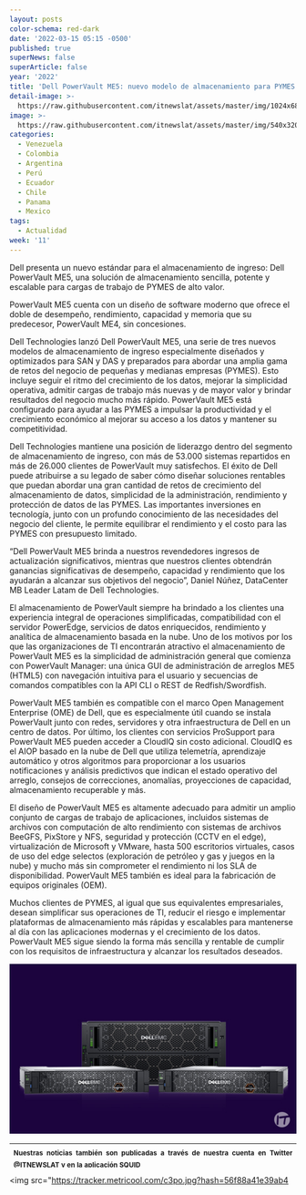 ```yaml
---
layout: posts
color-schema: red-dark
date: '2022-03-15 05:15 -0500'
published: true
superNews: false
superArticle: false
year: '2022'
title: 'Dell PowerVault ME5: nuevo modelo de almacenamiento para PYMES'
detail-image: >-
  https://raw.githubusercontent.com/itnewslat/assets/master/img/1024x680/servidores-dell-g.jpg
image: >-
  https://raw.githubusercontent.com/itnewslat/assets/master/img/540x320/servidores-dell-p.jpg
categories:
  - Venezuela
  - Colombia
  - Argentina
  - Perú
  - Ecuador
  - Chile
  - Panama
  - Mexico
tags:
  - Actualidad
week: '11'
---
```

Dell presenta un nuevo estándar para el almacenamiento de ingreso: Dell PowerVault ME5, una solución de almacenamiento sencilla, potente y escalable para cargas de trabajo de PYMES de alto valor.

PowerVault ME5 cuenta con un diseño de software moderno que ofrece el doble de desempeño, rendimiento, capacidad y memoria que su predecesor, PowerVault ME4, sin concesiones.

Dell Technologies lanzó Dell PowerVault ME5, una serie de tres nuevos modelos de almacenamiento de ingreso especialmente diseñados y optimizados para SAN y DAS y preparados para abordar una amplia gama de retos del negocio de pequeñas y medianas empresas (PYMES). Esto incluye seguir el ritmo del crecimiento de los datos, mejorar la simplicidad operativa, admitir cargas de trabajo más nuevas y de mayor valor y brindar resultados del negocio mucho más rápido. PowerVault ME5 está configurado para ayudar a las PYMES a impulsar la productividad y el crecimiento económico al mejorar su acceso a los datos y mantener su competitividad.

Dell Technologies mantiene una posición de liderazgo dentro del segmento de almacenamiento de ingreso, con más de 53.000 sistemas repartidos en más de 26.000 clientes de PowerVault muy satisfechos. El éxito de Dell puede atribuirse a su legado de saber cómo diseñar soluciones rentables que puedan abordar una gran cantidad de retos de crecimiento del almacenamiento de datos, simplicidad de la administración, rendimiento y protección de datos de las PYMES. Las importantes inversiones en tecnología, junto con un profundo conocimiento de las necesidades del negocio del cliente, le permite equilibrar el rendimiento y el costo para las PYMES con presupuesto limitado.

“Dell PowerVault ME5 brinda a nuestros revendedores ingresos de actualización significativos, mientras que nuestros clientes obtendrán ganancias significativas de desempeño, capacidad y rendimiento que los ayudarán a alcanzar sus objetivos del negocio”, Daniel Núñez, DataCenter MB Leader Latam de Dell Technologies.

El almacenamiento de PowerVault siempre ha brindado a los clientes una experiencia integral de operaciones simplificadas, compatibilidad con el servidor PowerEdge, servicios de datos enriquecidos, rendimiento y analítica de almacenamiento basada en la nube. Uno de los motivos por los que las organizaciones de TI encontrarán atractivo el almacenamiento de PowerVault ME5 es la simplicidad de administración general que comienza con PowerVault Manager: una única GUI de administración de arreglos ME5 (HTML5) con navegación intuitiva para el usuario y secuencias de comandos compatibles con la API CLI o REST de Redfish/Swordfish.

PowerVault ME5 también es compatible con el marco Open Management Enterprise (OME) de Dell, que es especialmente útil cuando se instala PowerVault junto con redes, servidores y otra infraestructura de Dell en un centro de datos. Por último, los clientes con servicios ProSupport para PowerVault ME5 pueden acceder a CloudIQ sin costo adicional. CloudIQ es el AIOP basado en la nube de Dell que utiliza telemetría, aprendizaje automático y otros algoritmos para proporcionar a los usuarios notificaciones y análisis predictivos que indican el estado operativo del arreglo, consejos de correcciones, anomalías, proyecciones de capacidad, almacenamiento recuperable y más.

El diseño de PowerVault ME5 es altamente adecuado para admitir un amplio conjunto de cargas de trabajo de aplicaciones, incluidos sistemas de archivos con computación de alto rendimiento con sistemas de archivos BeeGFS, PixStore y NFS, seguridad y protección (CCTV en el edge), virtualización de Microsoft y VMware, hasta 500 escritorios virtuales, casos de uso del edge selectos (exploración de petróleo y gas y juegos en la nube) y mucho más sin comprometer el rendimiento ni los SLA de disponibilidad. PowerVault ME5 también es ideal para la fabricación de equipos originales (OEM).

Muchos clientes de PYMES, al igual que sus equivalentes empresariales, desean simplificar sus operaciones de TI, reducir el riesgo e implementar plataformas de almacenamiento más rápidas y escalables para mantenerse al día con las aplicaciones modernas y el crecimiento de los datos. PowerVault ME5 sigue siendo la forma más sencilla y rentable de cumplir con los requisitos de infraestructura y alcanzar los resultados deseados.

![](https://raw.githubusercontent.com/itnewslat/assets/master/img/540x320/servidores-dell-p.jpg)

<table style="height: 42px;" width="569">
<tbody>
<tr>
<td style="text-align: justify;"><sub><strong>Nuestras noticias también son publicadas a través de nuestra cuenta en Twitter <a href="https://twitter.com/itnewslat?lang=es">@ITNEWSLAT</a> y en la aplicación <a href="https://squidapp.co/en/">SQUID</a></strong></sub></td>
</tr>
</tbody>
</table>

<img src="https://tracker.metricool.com/c3po.jpg?hash=56f88a41e39ab4